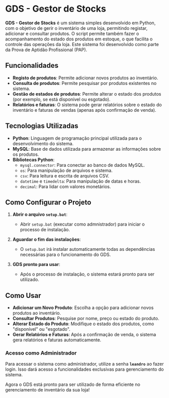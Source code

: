 # GDS - Gestor de Stocks

**GDS - Gestor de Stocks** é um sistema simples desenvolvido em Python, com o objetivo de gerir o inventário de uma loja, permitindo registar, adicionar e consultar produtos. O script permite também fazer o acompanhamento do estado dos produtos em estoque, o que facilita o controle das operações da loja. Este sistema foi desenvolvido como parte da Prova de Aptidão Profissional (PAP).

## Funcionalidades

- **Registo de produtos**: Permite adicionar novos produtos ao inventário.
- **Consulta de produtos**: Permite pesquisar por produtos existentes no sistema.
- **Gestão de estados de produtos**: Permite alterar o estado dos produtos (por exemplo, se está disponível ou esgotado).
- **Relatórios e faturas**: O sistema pode gerar relatórios sobre o estado do inventário e faturas de vendas (apenas após confirmação de venda).

## Tecnologias Utilizadas

- **Python**: Linguagem de programação principal utilizada para o desenvolvimento do sistema.
- **MySQL**: Base de dados utilizada para armazenar as informações sobre os produtos.
- **Bibliotecas Python**:
  - `mysql.connector`: Para conectar ao banco de dados MySQL.
  - `os`: Para manipulação de arquivos e sistema.
  - `csv`: Para leitura e escrita de arquivos CSV.
  - `datetime` e `timedelta`: Para manipulação de datas e horas.
  - `decimal`: Para lidar com valores monetários.

## Como Configurar o Projeto

1. **Abrir o arquivo `setup.bat`**:
   - Abrir `setup.bat` (executar como admnistrador) para iniciar o processo de instalação.

2. **Aguardar o fim das instalações**:
   - O `setup.bat` irá instalar automaticamente todas as dependências necessárias para o funcionamento do GDS.

3. **GDS pronto para usar**:
   - Após o processo de instalação, o sistema estará pronto para ser utilizado.

## Como Usar

- **Adicionar um Novo Produto**: Escolha a opção para adicionar novos produtos ao inventário.
- **Consultar Produtos**: Pesquise por nome, preço ou estado do produto.
- **Alterar Estado do Produto**: Modifique o estado dos produtos, como "disponível" ou "esgotado".
- **Gerar Relatórios e Faturas**: Após a confirmação de venda, o sistema gera relatórios e faturas automaticamente.

### Acesso como Administrador

Para acessar o sistema como administrador, utilize a senha **`leandro`** ao fazer login. Isso dará acesso a funcionalidades exclusivas para gerenciamento do sistema.

Agora o GDS está pronto para ser utilizado de forma eficiente no gerenciamento de inventário da sua loja!
